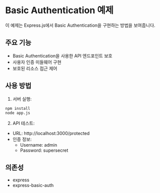 # Basic Authentication 예제

이 예제는 Express.js에서 Basic Authentication을 구현하는 방법을 보여줍니다.

## 주요 기능

- Basic Authentication을 사용한 API 엔드포인트 보호
- 사용자 인증 미들웨어 구현
- 보호된 리소스 접근 제어

## 사용 방법

1. 서버 실행:

```bash
npm install
node app.js
```

2. API 테스트:

- URL: http://localhost:3000/protected
- 인증 정보:
  - Username: admin
  - Password: supersecret

## 의존성

- express
- express-basic-auth

